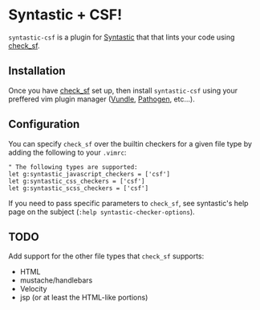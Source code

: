 # Syntastic + CSF!

`syntastic-csf` is a plugin for [Syntastic](https://github.com/scrooloose/syntastic) that that lints your code using [check_sf](https://github.com/natecavanaugh/check-source-formatting).

## Installation

Once you have [check_sf](https://github.com/natecavanaugh/check-source-formatting) set up, then install `syntastic-csf` using your preffered vim plugin manager ([Vundle](https://github.com/VundleVim/Vundle.vim), [Pathogen](https://github.com/tpope/vim-pathogen), etc...).

## Configuration

You can specify `check_sf` over the builtin checkers for a given file type by adding the following to your `.vimrc`:

```vim
" The following types are supported:
let g:syntastic_javascript_checkers = ['csf']
let g:syntastic_css_checkers = ['csf']
let g:syntastic_scss_checkers = ['csf']
```

If you need to pass specific parameters to `check_sf`, see syntastic's help page on the subject (`:help syntastic-checker-options`).

## TODO

Add support for the other file types that `check_sf` supports:

* HTML
* mustache/handlebars
* Velocity
* jsp (or at least the HTML-like portions)